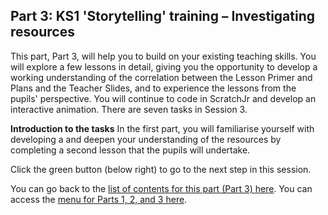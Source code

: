 ## Part 3: KS1 'Storytelling' training – Investigating resources
This part, Part 3, will help you to build on your existing teaching skills. You will explore a few lessons in detail, giving you the opportunity to develop a working understanding of the correlation between the Lesson Primer and Plans and the Teacher Slides, and to experience the lessons from the pupils' perspective. You will continue to code in ScratchJr and develop an interactive animation. There are seven tasks in Session 3.

**Introduction to the tasks**
In the first part, you will familiarise yourself with developing a and deepen your understanding of the resources by completing a second lesson that the pupils will undertake.

Click the green button (below right) to go to the next step in this session.

You can go back to the [list of contents for this part (Part 3) here](https://projects.raspberrypi.org/en/projects/Year8-RelevanceTraining-Part3-GBICi4).
You can access the [menu for Parts 1, 2, and 3 here](https://projects.raspberrypi.org/en/pathways/year8-relevancetraining-gbici4).
